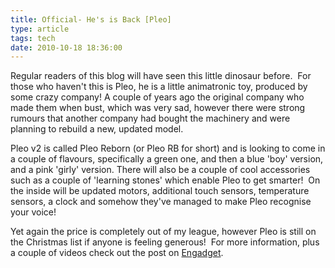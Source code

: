 ```yaml
---
title: Official- He's is Back [Pleo]
type: article
tags: tech
date: 2010-10-18 18:36:00
---
```


<p>Regular readers of this blog will have seen this little dinosaur before. &nbsp;For those who haven't this is Pleo, he is a little animatronic toy, produced by some crazy company! A couple of years ago the original company who made them when bust, which was very sad, however there were strong rumours that another company had bought the machinery and were planning to rebuild a new, updated model.</p>
<p>Pleo v2 is called Pleo Reborn (or Pleo RB for short) and is looking to come in a couple of flavours, specifically a green one, and then a blue 'boy' version, and a pink 'girly' version. There will also be a couple of cool accessories such as a couple of 'learning stones' which enable Pleo to get smarter! &nbsp;On the inside will be updated motors, additional touch sensors, temperature sensors, a clock and somehow they've managed to make Pleo recognise your voice!</p>
<p>Yet again the price is completely out of my league, however Pleo is still on the Christmas list if anyone is feeling generous! &nbsp;For more information, plus a couple of videos check out the post on <a href="https://www.engadget.com/2010/10/17/pleo-ceo-talks-about-the-new-robot-dino-fan-actually-goes-out-a/">Engadget</a>.</p>

